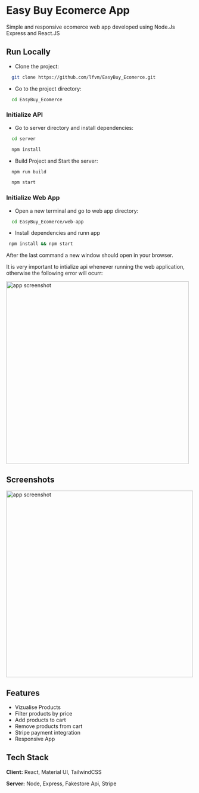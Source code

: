 
# Easy Buy Ecomerce App

Simple and responsive ecomerce web app developed using Node.Js Express and React.JS



## Run Locally

- Clone the project:

```bash
  git clone https://github.com/lfvm/EasyBuy_Ecomerce.git
```

- Go to the project directory:

```bash
  cd EasyBuy_Ecomerce
```

### Initialize API
- Go to server directory and install dependencies:
```bash
  cd server
```
```bash
  npm install
```

- Build Project and Start the server:
```bash
  npm run build
```
```bash
  npm start
```
### Initialize Web App
 - Open a new terminal and go to web app directory:
```bash
  cd EasyBuy_Ecomerce/web-app
```
 - Install dependencies and runn app
 ```bash
  npm install && npm start
```

After the last command a new window should open in your browser.

It is very important to intialize api whenever running the web application, otherwise
the following error will ocurr:

<img width="490" alt="app screenshot" src="https://user-images.githubusercontent.com/57450093/202343037-4ae6205a-dc77-49b8-9112-c614914c8382.png">



## Screenshots

<img width="501" alt="app screenshot" src="https://user-images.githubusercontent.com/57450093/202343179-fc97b71a-a411-4918-b70a-c9c96037856e.png">



## Features

- Vizualise Products
- Filter products by price
- Add products to cart
- Remove products from cart 
- Stripe payment integration
- Responsive App




## Tech Stack

**Client:** React, Material UI, TailwindCSS

**Server:** Node, Express, Fakestore Api, Stripe

